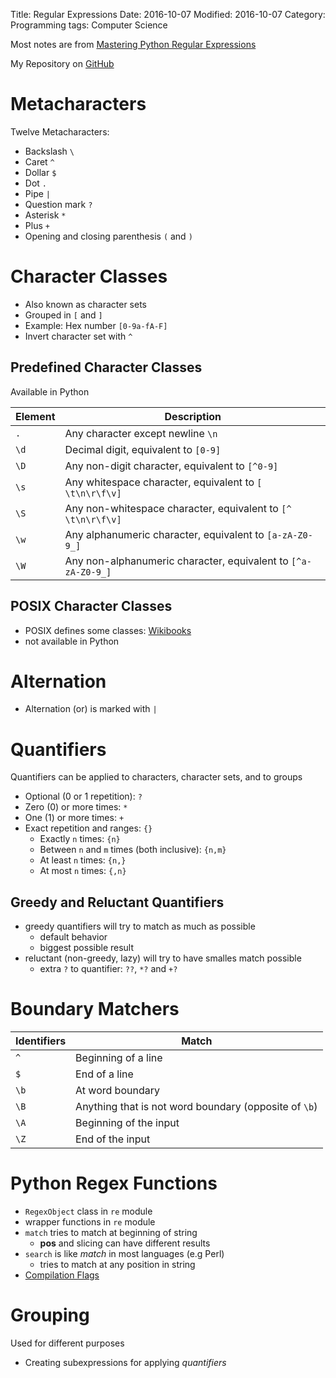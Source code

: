 Title: Regular Expressions
Date: 2016-10-07
Modified: 2016-10-07
Category: Programming
tags: Computer Science


Most notes are from [Mastering Python Regular Expressions](https://www.packtpub.com/application-development/mastering-python-regular-expressions)

My Repository on [GitHub](https://github.com/LukasWoodtli/MasteringPythonRegularExpressions)


Metacharacters
==============

Twelve Metacharacters:

- Backslash `\`
- Caret `^`
- Dollar `$`
- Dot `.`
- Pipe `|`
- Question mark `?`
- Asterisk `*`
- Plus `+`
- Opening and closing parenthesis `(` and `)`


Character Classes
=================

- Also known as character sets
- Grouped in `[` and `]`
- Example: Hex number `[0-9a-fA-F]`
- Invert character set with `^`

Predefined Character Classes
----------------------------

Available in Python

| Element | Description                                                     |
|---------|-----------------------------------------------------------------|
| `.`     | Any character except newline `\n`                               |
| `\d`    | Decimal digit, equivalent to `[0-9]`                            |
| `\D`    | Any non-digit character, equivalent to `[^0-9]`                 |
| `\s`    | Any whitespace character, equivalent to `[ \t\n\r\f\v]`         |
| `\S`    | Any non-whitespace character, equivalent to `[^ \t\n\r\f\v]`    |
| `\w`    | Any alphanumeric character, equivalent to `[a-zA-Z0-9_]`        |
| `\W`    | Any non-alphanumeric character, equivalent to `[^a-zA-Z0-9_]`   |


POSIX Character Classes
-----------------------

- POSIX defines some classes: [Wikibooks](https://en.wikibooks.org/wiki/Regular_Expressions/POSIX_Basic_Regular_Expressions#Character_classes>)
- not available in Python


Alternation
===========

- Alternation (or) is marked with `|`

Quantifiers
===========

Quantifiers can be applied to characters, character sets, and to groups

- Optional (0 or 1 repetition): `?`
- Zero (0) or more times: `*`
- One (1) or more times: `+`
- Exact repetition and ranges: `{}`
    - Exactly `n` times: `{n}`
    - Between `n` and `m` times (both inclusive): `{n,m}`
    - At least `n` times: `{n,}`
    - At most `n` times: `{,n}`

Greedy and Reluctant Quantifiers
--------------------------------

- greedy quantifiers will try to match as much as possible
    - default behavior
    - biggest possible result
- reluctant (non-greedy, lazy) will try to have smalles match possible
    - extra `?` to quantifier: `??`, `*?` and `+?`

Boundary Matchers
=================

| Identifiers | Match           |
|------|------------------------|
| `^`  | Beginning of a line    |
| `$`  | End of a line          |
| `\b` | At word boundary       |
| `\B` | Anything that is not word boundary (opposite of `\b`) |
| `\A` | Beginning of the input |
| `\Z` | End of the input       |


Python Regex Functions
======================

- `RegexObject` class in `re` module
- wrapper functions in `re` module
- `match` tries to match at beginning of string
    - **pos** and slicing can have different results
- `search` is like *match* in most languages (e.g Perl)
    - tries to match at any position in string
- [Compilation Flags](https://docs.python.org/2/library/re.html#re.compile)


Grouping
========

Used for different purposes

- Creating subexpressions for applying *quantifiers*


